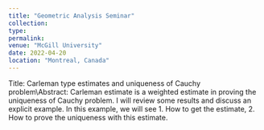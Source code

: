 ```yaml
---
title: "Geometric Analysis Seminar"
collection:
type: 
permalink:
venue: "McGill University"
date: 2022-04-20
location: "Montreal, Canada"
---
```


Title: Carleman type estimates and uniqueness of Cauchy problem\Abstract: Carleman estimate is a weighted estimate in proving the uniqueness of Cauchy problem. I will review some results and discuss an explicit example. In this example, we will see 1. How to get the estimate, 2. How to prove the uniqueness with this estimate.
